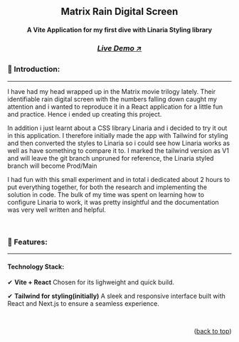 <a name="readme-top"></a>

<!-- -------------------------------------------------------------------------- -->
<!-- HEADING STUFF  -->
<div align="center">
  <h2>Matrix Rain Digital Screen</h2>
  <h4>A Vite Application for my first dive with Linaria Styling library</h4>
  <h3>
    <a href='https://matrix-digital-rain-screen.vercel.app/' target='_blank'>
      <h5>Live Demo ↗</h5>
    </a>
  </h3>
</div>

<!-- -------------------------------------------------------------------------- -->

### 👋 Introduction:

---

I have had my head wrapped up in the Matrix movie trilogy lately. Their identifiable rain digital screen with the numbers falling down caught my attention and i wanted to reproduce it in a React application for a little fun and practice. Hence i ended up creating this project.

In addition i just learnt about a CSS library Linaria and i decided to try it out in this application. I therefore initially made the app with Tailwind for styling and then converted the styles to Linaria so i could see how Linaria works as well as have something to compare it to. I marked the tailwind version as V1 and will leave the git branch unpruned for reference, the Linaria styled branch will become Prod/Main

I had fun with this small experiment and in total i dedicated about 2 hours to put everything together, for both the research and implementing the solution in code. The bulk of my time was spent on learning how to configure Linaria to work, it was pretty insightful and the documentation was very well written and helpful. 

<br/>

### 🔑 Features:

---

#### Technology Stack:

✔ **Vite + React** Chosen for its lighweight and quick build.

✔ **Tailwind for styling(initially)** A sleek and responsive interface built with React and Next.js to ensure a seamless experience.

<br/>

<!-- #### Bonus Features:

✔ **Persistent Data:** Utilize localStorage to save your progress so you can resume where you left off.

✔ **Feedback Notifications:** Get unobtrusive notifications after completing a question or section.

✔ **Customizable Exam Simulation:** Mimic real exam conditions with a timer and customizable question sets.

✔ **Google Analytics For User Data Collection:** Google Analytics to be able to track user traffic and behaviours on the application, to see points of improvement based on collected data.

<br/> -->

<!-- -------------------------------------------------------------------------- -->

<!-- ### 🎯 Future Improvements:

---


💥 Convert the application into a PWA to enable users to download and use the web app as a mobile application.

💥 Add AI-powered personalized study recommendations based on user performance.

💥 Enhance styling with dynamic themes and animations for a more engaging user experience.

💥 Integrate a leaderboard for collaborative learning and competition among users.

💥 Expand question categories to cover all AWS certification levels (e.g., Associate, Professional, Specialty).

<br/> -->

<!-- -------------------------------------------------------------------------- -->
<p align="right">(<a href="#readme-top">back to top</a>)</p>

<br/> <br/>
